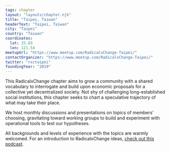 ```yaml
---
tags: chapter
layout: "layouts/chapter.njk"
title: "Taipei, Taiwan"
headerText: "Taipei, Taiwan"
city: "Taipei"
country: "Taiwan"
coordinates:
  lat: 25.03
  lon: 121.54
meetupUrl: "https://www.meetup.com/RadicalxChange-Taipei/"
contactOrganizer: "https://www.meetup.com/RadicalxChange-Taipei/"
twitter: "rxctaipei"
foundingYear: "2019"
---
```


This RadicalxChange chapter aims to grow a community with a shared vocabulary to interrogate and build upon economic proposals for a collective yet decentralized society. Not shy of challenging long-established social institutions, this chapter seeks to chart a speculative trajectory of what may take their place.

We host monthly discussions and presentations on topics of members’ choosing, gravitating toward working groups to build and experiment with operational tools to test our hypotheses.

All backgrounds and levels of experience with the topics are warmly welcomed. For an introduction to RadicalxChange ideas, [check out this podcast](https://80000hours.org/podcast/episodes/glen-weyl-radically-reforming-capitalism-and-democracy/).
